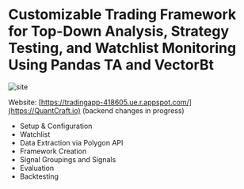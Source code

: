 # Customizable Trading Framework for Top-Down Analysis, Strategy Testing, and Watchlist Monitoring Using Pandas TA and VectorBt

![site](https://github.com/Cody-Lange/CustomizableTradingFramework/assets/50972659/756bdce7-fcf3-4b7d-a876-ee2c02004c7c)

Website: [https://tradingapp-418605.ue.r.appspot.com/](https://QuantCraft.io) (backend changes in progress) 
- Setup & Configuration
- Watchlist 
- Data Extraction via Polygon API
- Framework Creation
- Signal Groupings and Signals
- Evaluation 
- Backtesting
